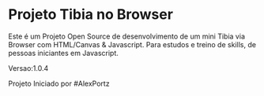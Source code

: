 # Projeto Tibia no Browser

Este é um Projeto Open Source de desenvolvimento de um mini Tibia via Browser com HTML/Canvas & Javascript.
Para estudos e treino de skills, de pessoas iniciantes em Javascript.


Versao:1.0.4

Projeto Iniciado por
#AlexPortz
